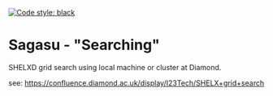 [![Code style: black](https://img.shields.io/badge/code%20style-black-000000.svg)](https://github.com/psf/black)

# Sagasu - "Searching"

SHELXD grid search using local machine or cluster at Diamond.

see: https://confluence.diamond.ac.uk/display/I23Tech/SHELX+grid+search

